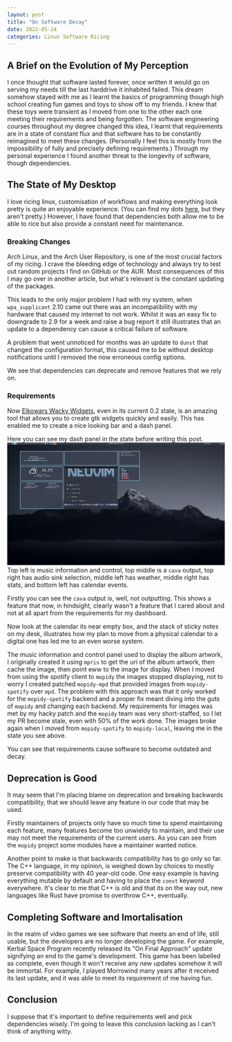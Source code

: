 ```yaml
---
layout: post
title: "On Software Decay"
date: 2022-05-24
categories: Linux Software Ricing
---
```


## A Brief on the Evolution of My Perception

I once thought that software lasted forever, once written it would go on serving my needs till the last harddrive
it inhabited failed.
This dream somehow stayed with me as I learnt the basics of programming though high school creating fun games and toys
to show off to my friends.
I knew that these toys were transient as I moved from one to the other each one meeting their requirements and being
forgotten.
The software engineering courses throughout my degree changed this idea, I learnt that requirements are in a state of
constant flux and that software has to be constantly reimagined to meet these changes.
(Personally I feel this is mostly from the impossibility of fully and precisely defining requirements.)
Through my personal experience I found another threat to the longevity of software, though dependencies.

## The State of My Desktop

I love ricing linux, customisation of workflows and making everything look pretty is quite an enjoyable experience.
(You can find my dots [here](https://github.com/CMurtagh-LGTM/dotfiles), but they aren't pretty.)
However, I have found that dependencies both allow me to be able to rice but also provide a constant need for maintenance.

### Breaking Changes

Arch Linux, and the Arch User Repository, is one of the most crucial factors of my ricing.
I crave the bleeding edge of technology and always try to test out random projects I find on GitHub or the AUR.
Most consequences of this I may go over in another article, but what's relevant is the constant updating of the packages.

This leads to the only major problem I had with my system, when `wpa_supplicant` 2.10 came out there was an incompatibility
with my hardware that caused my internet to not work.
Whilst it was an easy fix to downgrade to 2.9 for a week and raise a bug report it still illustrates that an update to a
dependency can cause a critical failure of software.

A problem that went unnoticed for months was an update to `dunst` that changed the configuration format, this caused me
to be without desktop notifications until I removed the now erroneous config options.

We see that dependencies can deprecate and remove features that we rely on.

### Requirements

Now [Elkowars Wacky Widgets](https://github.com/elkowar/eww), even in its current 0.2 state, is an amazing tool that
allows you to create gtk widgets quickly and easily. This has enabled me to create a nice looking bar and a dash panel.

Here you can see my dash panel in the state before writing this post.
![Eww dashboard broken](/assets/images/eww_dash_broken.png)
Top left is music information and control, top middle is a `cava` output, top right has audio sink selection,
middle left has weather, middle right has stats, and bottom left has calendar events.

Firstly you can see the `cava` output is, well, not outputting. This shows a feature that now, in hindsight, clearly
wasn't a feature that I cared about and not at all apart from the requirements for my dashboard.

Now look at the calendar its near empty box, and the stack of sticky notes on my desk, illustrates how my plan to move
from a physical calendar to a digital one has led me to an even worse system.

The music information and control panel used to display the album artwork, I originally created it using `mpris` to get
the uri of the album artwork, then cache the image, then point eww to the image for display.
When I moved from using the spotify client to `mopidy` the images stopped displaying, not to worry I created patched
`mopidy-mpd` that provided images from `mopidy-spotify` over `mpd`.
The problem with this approach was that it only worked for the `mopidy-spotify` backend and a proper fix meant diving
into the guts of `mopidy` and changing each backend.
My requirements for images was met by my hacky patch and the `mopidy` team was very short-staffed, so I let my PR become
stale, even with 50% of the work done.
The images broke again when I moved from `mopidy-spotify` to `mopidy-local`, leaving me in the state you see above.

You can see that requirements cause software to become outdated and decay.

## Deprecation is Good

It may seem that I'm placing blame on deprecation and breaking backwards compatibility, that we should leave any feature
in our code that may be used.

Firstly maintainers of projects only have so much time to spend maintaining each feature,
many features become too unwieldy to maintain, and their use may not meet the requirements of the current users.
As you can see from the `mopidy` project some modules have a maintainer wanted notice.

Another point to make is that backwards compatibility has to go only so far.
The C++ language, in my opinion, is weighed down by choices to mostly preserve compatibility with 40 year-old code.
One easy example is having everything mutable by default and having to place the `const` keyword everywhere.
It's clear to me that C++ is old and that its on the way out, new languages like Rust have promise to overthrow C++,
eventually.

## Completing Software and Imortalisation

In the realm of video games we see software that meets an end of life, still usable, but the developers are no longer
developing the game.
For example, Kerbal Space Program recently released its "On Final Approach" update signifying an end to the game's
development.
This game has been labelled as complete, even though it won't receive any new updates somehow it will be immortal.
For example, I played Morrowind many years after it received its last update, and it was able to meet its requirement of
me having fun.

## Conclusion

I suppose that it's important to define requirements well and pick dependencies wisely.
I'm going to leave this conclusion lacking as I can't think of anything witty.
